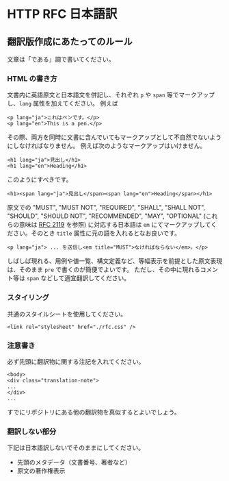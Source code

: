 HTTP RFC 日本語訳
=================

## 翻訳版作成にあたってのルール


文章は「である」調で書いてください。

### HTML の書き方

文書内に英語原文と日本語文を併記し、それぞれ `p` や `span` 等でマークアップし、`lang` 属性を加えてください。
例えば

    <p lang="ja">これはペンです。</p>
    <p lang="en">This is a pen.</p>

その際、両方を同時に文書に含んでいてもマークアップとして不自然でないようにしなければなりません。
例えば次のようなマークアップはいけません。

    <h1 lang="ja">見出し</h1>
    <h1 lang="en">Heading</h1>

このようにすべきです。

    <h1><span lang="ja">見出し</span><span lang="en">Heading</span></h1>

原文での "MUST", "MUST NOT", "REQUIRED", "SHALL", "SHALL NOT", "SHOULD", "SHOULD NOT", "RECOMMENDED", "MAY", "OPTIONAL" (これらの意味は [RFC 2119](http://tools.ietf.org/html/rfc2119) を参照) に対応する日本語は `em` にてマークアップしてください。そのとき `title` 属性に元の語を入れるとなお良いです。

    <p lang="ja"> ... を送信し<em title="MUST">なければならない</em>。</p>

しばしば現れる、用例や値一覧、構文定義など、等幅表示を前提とした原文表現は、そのまま `pre` で書くのが簡便でよいです。
ただし、その中に現れるコメント等は `span` などして適宜翻訳してください。


### スタイリング

共通のスタイルシートを使用してください。

    <link rel="stylesheet" href="./rfc.css" />

### 注意書き

必ず先頭に翻訳物に関する注記を入れてください。

    <body>
    <div class="translation-note">
    ...
    </div>
    ...

すでにリポジトリにある他の翻訳物を真似するとよいでしょう。

### 翻訳しない部分

下記は日本語訳しないでそのままにしてください。

* 先頭のメタデータ（文書番号、著者など）
* 原文の著作権表示


